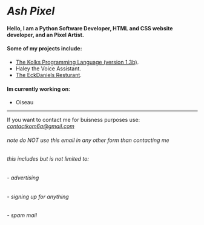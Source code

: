 # ***Ash Pixel***
#### Hello, I am a Python Software Developer, HTML and CSS website developer, and an Pixel Artist.
#### Some of my projects include:
- [The Kolks Programming Language (version 1.3b)](https://kolks.glitch.me).
- Haley the Voice Assistant.
- [The EckDaniels Resturant](https://eckdaniels.glitch.me/).

#### Im currently working on:
- Oiseau

------------

If you want to contact me for buisness purposes use:
*contactkom6a@gmail.com*
###### *note* do NOT use this email in any other form than contacting me
###### this includes but is not limited to:
###### - advertising
###### - signing up for anything
###### - spam mail
